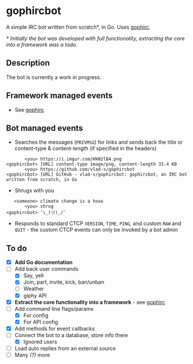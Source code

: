 # gophircbot
A simple IRC bot written from scratch*, in Go.
Uses [gophirc](https://github.com/vlad-s/gophirc).

_* Initially the bot was developed with full functionality, extracting the core into a framework was a todo._

## Description
The bot is currently a work in progress.

## Framework managed events 
* See [gophirc](https://github.com/vlad-s/gophirc)

## Bot managed events
* Searches the messages (`PRIVMSG`) for links and sends back the title or content-type & content-length (if specified in the headers)
```
       <you> https://i.imgur.com/HkN2lB4.png
<gophircbot> [URL] content-type image/png, content-length 33.4 KB
       <you> https://github.com/vlad-s/gophircbot
<gophircbot> [URL] GitHub - vlad-s/gophircbot: gophircbot, an IRC bot written from scratch, in Go
```
* Shrugs with you
```
   <someone> climate change is a hoax
       <you> shrug
<gophircbot> ¯\_(ツ)_/¯
```
* Responds to standard CTCP `VERSION`, `TIME`, `PING`, and custom `RAW` and `QUIT` - the custom CTCP events can only be invoked by a bot admin


## To do
- [x] **Add Go documentation**
- [ ] Add back user commands
  - [x] Say, yell
  - [x] Join, part, invite, kick, ban/unban
  - [ ] Weather
  - [x] giphy API
- [x] **Extract the core functionality into a framework** - see [gophirc](https://github.com/vlad-s/gophirc)
- [ ] Add command line flags/params
  - [x] For config
  - [x] For API config
- [x] Add methods for event callbacks
- [ ] Connect the bot to a database, store info there
  - [x] Ignored users
- [ ] Load auto replies from an external source
- [ ] Many *(?)* more